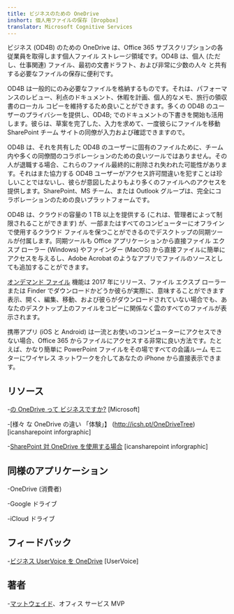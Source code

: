 ```yaml
---
title: ビジネスのための OneDrive
inshort: 個人用ファイルの保存 [Dropbox]
translator: Microsoft Cognitive Services
---
```



ビジネス (OD4B) のための OneDrive は、Office 365 サブスクリプションの各従業員を取得します個人ファイル ストレージ領域です。OD4B は、個人 (ただし、仕事関連) ファイル、最初の文書ドラフト、および非常に少数の人々 と共有する必要なファイルの保存に便利です。

OD4B は一般的にのみ必要なファイルを格納するものです。それは、パフォーマンスのレビュー、利点のドキュメント、休暇を計画、個人的なメモ、旅行の領収書のローカル コピーを維持するため良いことができます。多くの OD4B のユーザーのプライバシーを提供し、OD4B; でのドキュメントの下書きを開始も活用します。彼らは、草案を完了した、入力を求めて、一度彼らにファイルを移動 SharePoint チーム サイトの同僚が入力および確認できますので。

OD4B は、それを共有した OD4B のユーザーに固有のファイルために、チーム内や多くの同僚間のコラボレーションのための良いツールではありません。その人が退職する場合、これらのファイル最終的に削除され失われた可能性があります。それはまた協力する OD4B ユーザーがアクセス許可間違いを犯すことは珍しいことではないし、彼らが意図したよりもより多くのファイルへのアクセスを提供します。SharePoint、MS チーム、または Outlook グループは、完全にコラボレーションのための良いプラットフォームです。

OD4B は、クラウドの容量の 1 TB 以上を提供する (これは、管理者によって制限されることができます) が、一部またはすべてのコンピューターにオフラインで使用するクラウド ファイルを保つことができるのでデスクトップの同期ツールが付属します。同期ツールも Office アプリケーションから直接ファイル エクスプ ローラー (Windows) やファインダー (MacOS) から直接ファイルに簡単にアクセスを与えるし、Adobe Acrobat のようなアプリでファイルのソースとしても追加することができます。

[オンデマンド ファイル](https://blogs.office.com/en-us/2017/05/11/introducing-onedrive-files-on-demand-and-additional-features-making-it-easier-to-access-and-share-files/) 機能は 2017 年にリリース、ファイル エクスプ ローラーまたは Finder でダウンロードかどうか彼らが実際に、意味することができます表示、開く、編集、移動、および彼らがダウンロードされていない場合でも、あなたのデスクトップ上のファイルをコピーに関係なく雲のすべてのファイルが表示されます。

携帯アプリ (iOS と Android) は一流とお使いのコンピューターにアクセスできない場合、Office 365 からファイルにアクセスする非常に良い方法です。たとえば、かなり簡単に PowerPoint ファイルをその場ですべての会議ルーム モニターにワイヤレス ネットワークを介してあなたの iPhone から直接表示できます。

リソース
---------

-[の OneDrive って
ビジネスですか?](https://support.office.com/en-us/article/What-is-OneDrive-for-Business-187f90af-056f-47c0-9656-cc0ddca7fdc2)
\[Microsoft\]

-[様々 な OneDrive の違い
「体験」】 (http://icsh.pt/OneDriveTree) \[icansharepoint
inforgraphic\]

-[SharePoint 対 OneDrive を使用する場合](http://icsh.pt/DocCircleOfLife) \[icansharepoint
inforgraphic\]

同様のアプリケーション
--------------------

-OneDrive (消費者)

-Google ドライブ

-iCloud ドライブ

フィードバック
---------

-[ビジネス UserVoice を OneDrive](https://onedrive.uservoice.com/forums/262982-onedrive/category/86090-onedrive-for-business)
\[UserVoice\]

著者
---------

-[マットウェイド](https://www.linkedin.com/in/thatmattwade/)、オフィス サービス MVP

